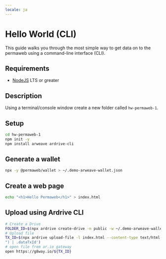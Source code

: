 ```yaml
---
locale: ja
---
```

# Hello World (CLI)

This guide walks you through the most simple way to get data on to the permaweb using a command-line interface (CLI).

## Requirements

-   [NodeJS](https://nodejs.org) LTS or greater

## Description

Using a terminal/console window create a new folder called `hw-permaweb-1`.

## Setup

```sh
cd hw-permaweb-1
npm init -y
npm install arweave ardrive-cli
```

## Generate a wallet

```sh
npx -y @permaweb/wallet > ~/.demo-arweave-wallet.json
```

## Create a web page

```sh
echo "<h1>Hello Permaweb</h1>" > index.html
```

## Upload using Ardrive CLI

```sh
# Create a Drive
FOLDER_ID=$(npx ardrive create-drive -n public -w ~/.demo-arweave-wallet.json --turbo | jq -r '.created[] | select(.type == "folder") | .entityId')
# Upload file
TX_ID=$(npx ardrive upload-file -l index.html --content-type text/html -w ~/.demo-arweave-wallet.json --turbo -F ${FOLDER_ID} | jq -r '.created[] | select(.type == "file
") | .dataTxId')
# open file from ar.io gateway
open https://g8way.io/${TX_ID}
```

